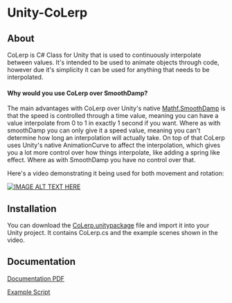 # Unity-CoLerp

## About
CoLerp is C# Class for Unity that is used to continuously interpolate between values. It's intended to be used to animate objects through code, however due it's simplicity it can be used for anything that needs to be interpolated. 

#### Why would you use CoLerp over SmoothDamp?

The main advantages with CoLerp over Unity's native [Mathf.SmoothDamp](https://docs.unity3d.com/ScriptReference/Mathf.SmoothDamp.html) is that the speed is controlled through a time value, meaning you can have a value interpolate from 0 to 1 in exactly 1 second if you want. Where as with smoothDamp you can only give it a speed value, meaning you can't determine how long an interpolation will actually take. On top of that CoLerp uses Unity's native AnimationCurve to affect the interpolation, which gives you a lot more control over how things interpolate, like adding a spring like effect. Where as with SmoothDamp you have no control over that.

Here's a video demonstrating it being used for both movement and rotation:

[![IMAGE ALT TEXT HERE](https://img.youtube.com/vi/yHLHBVNWAQ8/0.jpg)](https://www.youtube.com/watch?v=yHLHBVNWAQ8)


## Installation

You can download the [CoLerp.unitypackage](https://github.com/RandomlyFish/Unity-CoLerp/raw/master/CoLerp.unitypackage) file and import it into your Unity project. It contains CoLerp.cs and the example scenes shown in the video.


## Documentation

[Documentation PDF](https://github.com/RandomlyFish/Unity-CoLerp/blob/master/Documentation.pdf)

[Example Script](https://github.com/RandomlyFish/Unity-CoLerp/blob/master/CoLerpSimpleExample.cs)
